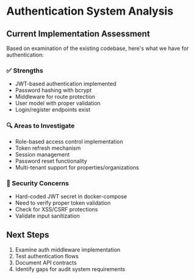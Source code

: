 # Authentication System Analysis

## Current Implementation Assessment

Based on examination of the existing codebase, here's what we have for authentication:

### ✅ Strengths
- JWT-based authentication implemented
- Password hashing with bcrypt
- Middleware for route protection
- User model with proper validation
- Login/register endpoints exist

### 🔍 Areas to Investigate
- Role-based access control implementation
- Token refresh mechanism
- Session management
- Password reset functionality
- Multi-tenant support for properties/organizations

### 🚨 Security Concerns
- Hard-coded JWT secret in docker-compose
- Need to verify proper token validation
- Check for XSS/CSRF protections
- Validate input sanitization

## Next Steps
1. Examine auth middleware implementation
2. Test authentication flows
3. Document API contracts
4. Identify gaps for audit system requirements 